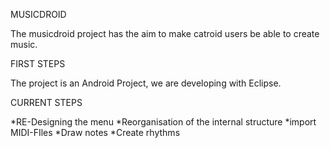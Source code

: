 MUSICDROID

The musicdroid project has the aim to make catroid users be able to create music.


FIRST STEPS

The project is an Android Project, we are developing with Eclipse. 


CURRENT STEPS

*RE-Designing the menu
*Reorganisation of the internal structure
*import MIDI-FIles
*Draw notes
*Create rhythms

